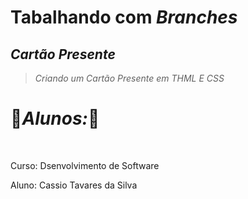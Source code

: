 # Tabalhando com *Branches*
## *Cartão Presente* 
>*Criando um Cartão Presente em THML E CSS*




# 🌲*Alunos:*🌲
<br>
<div>
  <p>Curso: Dsenvolvimento de Software</p>
  <p>Aluno: Cassio Tavares da Silva</p>
</div>
  
